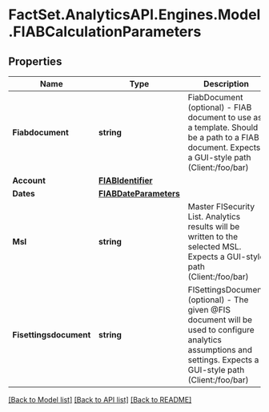 # FactSet.AnalyticsAPI.Engines.Model.FIABCalculationParameters

## Properties

Name | Type | Description | Notes
------------ | ------------- | ------------- | -------------
**Fiabdocument** | **string** | FiabDocument (optional) - FIAB document to use as a template. Should  be a path to a FIAB document. Expects a GUI-style path (Client:/foo/bar) | [optional] 
**Account** | [**FIABIdentifier**](FIABIdentifier.md) |  | 
**Dates** | [**FIABDateParameters**](FIABDateParameters.md) |  | 
**Msl** | **string** | Master FISecurity List. Analytics results will be written to the selected MSL. Expects a GUI-style path (Client:/foo/bar) | [optional] 
**Fisettingsdocument** | **string** | FISettingsDocument (optional) - The given @FIS document will be used to  configure analytics assumptions and settings. Expects a GUI-style path (Client:/foo/bar) | [optional] 

[[Back to Model list]](../README.md#documentation-for-models) [[Back to API list]](../README.md#documentation-for-api-endpoints) [[Back to README]](../README.md)

